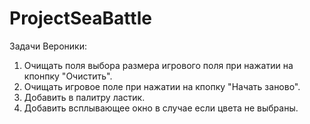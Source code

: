 # ProjectSeaBattle

Задачи Вероники:  
1. Очищать поля выбора размера игрового поля при нажатии на кпонпку "Очистить".  
2. Очищать игровое поле при нажатии на кпопку "Начать заново".  
3. Добавить в палитру ластик.   
4. Добавить всплывающее окно в случае если цвета не выбраны.
